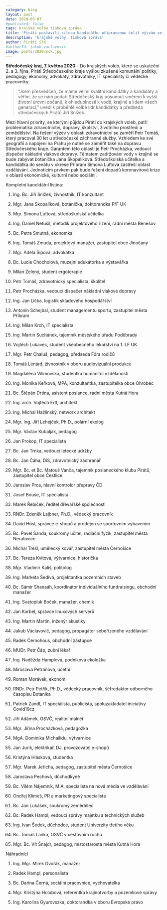 ```yaml
---
category: blog
layout: post
date: 2020-05-07
#published: false
tags: krajské_volby tisková_zpráva
title: 'Piráti postavili silnou kandidátku připravenou čelit výzvám ve Středočeském kraji'
description: 'krajské volby, tisková zpráva'
author: Piráti SčK
#authorId: jakub.vaclavovic
image: posts/2020/sck.jpg
---
```


**Středočeský kraj, 7. května 2020** – Do krajských voleb, které se uskuteční 2. a 3. října, Piráti Středočeského kraje vyšlou zkušené komunální politiky, pedagogy, ekonomy, advokáty, zdravotníky, IT specialisty či vědecké pracovníky.

> “Jsem přesvědčen, že máme velmi kvalitní kandidátky a kandidáty a věřím, že se nám podaří Středočeský kraj posunout směrem k vyšší životní úrovni občanů, k ohleduplnosti k vodě, krajině a lidem všech generací,” uvedl k proběhlé volbě lídr kandidátky a předseda středočeských Pirátů Jiří Snížek.

Mezi hlavní priority, se kterými půjdou Piráti do krajských voleb, patří problematika  zdravotnictví, dopravy, školství, životního prostředí a zemědělství. Na řešení výzev v oblasti zdravotnictví se zaměří Petr Tomáš, který pracoval 30 let u středočeské záchranné služby. Vzhledem ke své geografii a napojení na Prahu je nutné se zaměřit také na dopravu Středočeského kraje. Garantem této oblasti je Petr Procházka, vedoucí dispečer nákladní vlakové dopravy. Tématem zadržování vody v krajině se bude zabývat botanička Jana Skopalíková. Středoškolská učitelka a kandidátka do senátu v okrese Příbram Simona Luftová zastřeší oblast vzdělávání. Jednotícím prvkem pak bude řešení dopadů koronavirové krize v oblasti ekonomické, kulturní nebo sociální.
 
Kompletní kandidátní listina:

1. Ing. Bc. Jiří Snížek, živnostník, IT konzultant

2. Mgr. Jana Skopalíková, botanička, doktorandka PřF UK

3. Mgr. Simona Luftová, středoškolská učitelka

4. Ing. Daniel Netušil, metodik projektového řízení, radní města Benešov

5. Bc. Petra Smutná, ekonomka

6. Ing. Tomáš Zmuda, projektový manažer, zastupitel obce Jinočany

7. Mgr. Adéla Šípová, advokátka

8. Bc. Lucie Chocholová, muzejní edukátorka a výstavářka

9. Milan Zelený, student ergoterapie

10. Petr Tomáš, zdravotnický specialista, školitel

11. Petr Procházka, vedoucí dispečer nákladní vlakové dopravy

12. Ing. Jan Lička, logistik skladového hospodářství

13. Antonín Schejbal, student managementu sportu, zastupitel města Příbram

14. Ing. Milan Krch, IT specialista

15. Ing. Martin Suchánek, tajemník městského úřadu Poděbrady

16. Vojtěch Lukavec, student všeobecného lékařství na 1. LF UK

17. Mgr. Petr Chaluš, pedagog, předseda Fóra rodičů

18. Tomáš Lénárd, živnostník v oboru audiovizuální produkce

19. Magdaléna Vilímovská, studentka humanitní vzdělanosti

20. Ing. Monika Keřková, MPA, konzultantka, zastupitelka obce Ohrobec

21. Bc. Štěpán Drtina, asistent poslance, radní města Kutná Hora

22. Ing. arch. Vojtěch Ertl, architekt

23. Ing. Michal Hažlinský, network architekt

24. Mgr. Ing. Jiří Lehejček, Ph.D., polární ekolog

25. Mgr. Václav Kubaljak, pedagog

26. Jan Prokop, IT specialista

27. Bc. Jan Trnka, vedoucí letecké údržby

28. Bc. Jan Čáha, DiS, zdravotnický záchranář

29. Mgr. Bc. et Bc. Matouš Vanča, tajemník poslaneckého klubu Pirátů, zastupitel obce Čestlice

30. Jaroslav Pros, hlavní kontrolor přepravy ČD

31. Josef Bouše, IT specialista

32. Marek Řebíček, ředitel dřevařské společnosti

33. RNDr. Zdeněk Lajbner, Ph.D., vědecký pracovník

34. David Hösl, správce e-shopů a prodejen se sportovním vybavením

35. Bc. Pavel Šanda, soukromý učitel, radiační fyzik, zastupitel města Neratovice

36. Michal Trešl, umělecký kovář, zastupitel města Černošice

37. Bc. Tereza Kvitová, výtvarnice, historička

38. Mgr. Vladimír Kališ, politolog

39. Ing. Markéta Šedivá, projektantka pozemních staveb

40. Bc. Sámir Shanaáh, koordinátor individuálního fundraisingu, obchodní manažer

41. Ing. Svatopluk Boček, manažer, chemik

42. Jan Korbel, správce linuxových serverů

43. Ing. Martin Martin, inženýr akustiky

44. Jakub Václavovič, pedagog, propagátor sebeřízeného vzdělávání

45. Radek Černohous, obchodní zástupce

46. MUDr. Petr Čáp, zubní lékař

47. Ing. Naděžda Hamplová, podniková ekoložka

48. Miroslava Petráňová, účetní

49. Roman Morávek, ekonom

50. RNDr. Petr Petřík, Ph.D., vědecký pracovník, šéfredaktor odborného časopisu Botanika

51. Patrick Zandl, IT specialista, publicista, spoluzakladatel iniciativy Covid19cz

52. Jiří Adámek, OSVČ, realitní makléř

53. Mgr. Jiřina Procházková, pedagožka

54. MgA. Dominika Michailidu, výtvarnice

55. Jan Jurik, elektrikář, DJ, provozovatel e-shopů

56. Kristýna Hlásková, studentka 

57. Mgr. Marek Jeřicha, pedagog, zastupitel města Černošice

58. Jaroslava Pechová, důchodkyně

59. Bc. Vilém Nájemník, M.A, specialista na nová média ve vzdělávání

60. Ondřej Klimeš, PR a marketingový specialista

61. Bc. Jan Lukášek, soukromý zemědělec

62. Bc. Radek Hampl, vedoucí správy majetku a technických služeb

63. Ing. Ivan Šedek, důchodce, student Univerzity třetího věku

64. Bc. Tomáš Laňka, OSVČ v cestovním ruchu

65. Mgr. Bc. Vít Šnajdr, pedagog, místostarosta města Kutná Hora
 
Náhradníci

1. Ing. Mgr. Mirek Dvořák, manažer

2. Radek Hampl, personalista

3. Bc. Darina Černá, sociální pracovnice, vychovatelka

4. Mgr. Kristýna Holubová, referentka krajinotvorby a pozemkové správy

5. Ing. Karolina Gyurovszka, doktorandka v oboru Evropské právo


